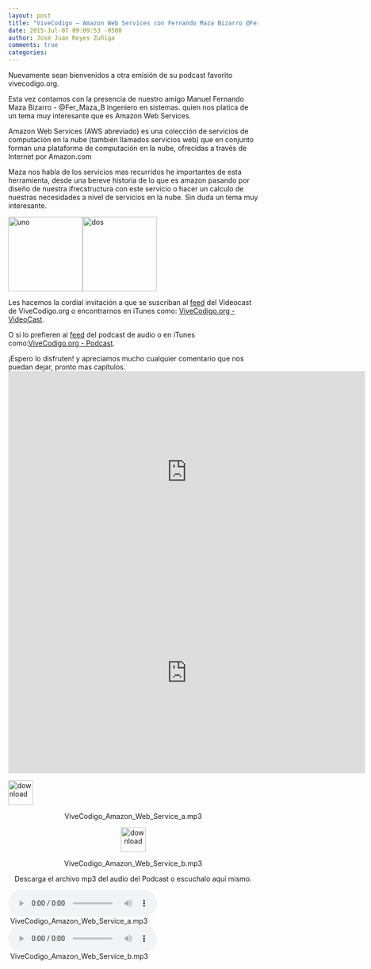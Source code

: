 ```yaml
---
layout: post
title: "ViveCodigo – Amazon Web Services con Fernando Maza Bizarro @Fer_Maza_B"
date: 2015-Jul-07 09:09:53 -0500
author: José Juan Reyes Zuñiga
comments: true
categories: 
---
```


Nuevamente sean bienvenidos a otra emisión de su podcast favorito vivecodigo.org.

Esta vez contamos con la presencia de nuestro amigo Manuel Fernando Maza Bizarro - @Fer_Maza_B ingeniero en sistemas. quien nos platica de un tema muy interesante que es Amazon Web Services.

Amazon Web Services (AWS abreviado) es una colección de servicios de computación en la nube (también llamados servicios web) que en conjunto forman una plataforma de computación en la nube, ofrecidas a través de Internet por Amazon.com

Maza nos habla de los servicios mas recurridos he importantes de esta herramienta, desde una bereve historia de lo que es amazon pasando por diseño de nuestra ifrecstructura con este servicio o hacer un calculo de nuestras necesidades a nivel de servicios en la nube. Sin duda un tema muy interesante.
<!--more-->

<img class="alignleft size-thumbnail wp-image-537" src="http://vivecodigo.org/wp-content/uploads/uno-150x150.jpg" alt="uno" width="150" height="150" /><img class="alignleft size-thumbnail wp-image-535" src="http://vivecodigo.org/wp-content/uploads/dos-150x150.jpg" alt="dos" width="150" height="150" />

Les hacemos la cordial invitación a que se suscriban al <a href="http://vivecodigo.org/feed.xml">feed</a> del Videocast de ViveCodigo.org o encontrarnos en iTunes como: <a href="https://itunes.apple.com/ca/podcast/vivecodigo.org-videocast/id685052596">ViveCodigo.org - VideoCast</a>.

O si lo prefieren al <a href="http://media.vivecodigo.org.s3.amazonaws.com/podcast-audio/feed.xml">feed</a> del podcast de audio o en iTunes como:<a href="https://itunes.apple.com/mz/podcast/vivecodigo.org-podcast/id722889939">ViveCodigo.org - Podcast</a>.

<!--more-->¡Espero lo disfruten! y apreciamos mucho cualquier comentario que nos puedan dejar, pronto mas capítulos.

<iframe src="https://player.vimeo.com/video/132557815" width="720" height="405" frameborder="0" allowfullscreen="allowfullscreen"></iframe>

<iframe src="https://player.vimeo.com/video/132551768" width="720" height="405" frameborder="0" allowfullscreen="allowfullscreen"></iframe>

<a href="http://media.vivecodigo.org.s3.amazonaws.com/podcast-audio/files/ViveCodigo_Amazon_Web_Service_a.mp3"><img class="aligncenter" src="http://vivecodigo.org/wp-content/uploads/download-150x150.gif" alt="download" width="50" height="50" /></a>
<p style="text-align: center;">ViveCodigo_Amazon_Web_Service_a.mp3</p>
<p style="text-align: center;"><a href="http://media.vivecodigo.org.s3.amazonaws.com/podcast-audio/files/ViveCodigo_Amazon_Web_Service_b.mp3"><img class="aligncenter" src="http://vivecodigo.org/wp-content/uploads/download-150x150.gif" alt="download" width="50" height="50" /></a></p>
<p style="text-align: center;">ViveCodigo_Amazon_Web_Service_b.mp3</p>
<p style="text-align: center;">Descarga el archivo mp3 del audio del Podcast o escuchalo aquí mismo.</p>
<audio controls="controls"><source src="http://media.vivecodigo.org.s3.amazonaws.com/podcast-audio/files/ViveCodigo_Amazon_Web_Service_a.mp3" type="audio/mpeg" /></audio> ViveCodigo_Amazon_Web_Service_a.mp3
<audio controls="controls"><source src="http://media.vivecodigo.org.s3.amazonaws.com/podcast-audio/files/ViveCodigo_Amazon_Web_Service_b.mp3" type="audio/mpeg" /></audio> ViveCodigo_Amazon_Web_Service_b.mp3